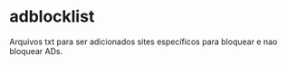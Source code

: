 # adblocklist
Arquivos txt para ser adicionados sites específicos para bloquear e nao bloquear ADs.
